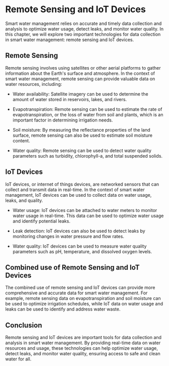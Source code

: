 Remote Sensing and IoT Devices
=======================================================================================

Smart water management relies on accurate and timely data collection and analysis to optimize water usage, detect leaks, and monitor water quality. In this chapter, we will explore two important technologies for data collection in smart water management: remote sensing and IoT devices.

Remote Sensing
--------------

Remote sensing involves using satellites or other aerial platforms to gather information about the Earth's surface and atmosphere. In the context of smart water management, remote sensing can provide valuable data on water resources, including:

* Water availability: Satellite imagery can be used to determine the amount of water stored in reservoirs, lakes, and rivers.

* Evapotranspiration: Remote sensing can be used to estimate the rate of evapotranspiration, or the loss of water from soil and plants, which is an important factor in determining irrigation needs.

* Soil moisture: By measuring the reflectance properties of the land surface, remote sensing can also be used to estimate soil moisture content.

* Water quality: Remote sensing can be used to detect water quality parameters such as turbidity, chlorophyll-a, and total suspended solids.

IoT Devices
-----------

IoT devices, or internet of things devices, are networked sensors that can collect and transmit data in real-time. In the context of smart water management, IoT devices can be used to collect data on water usage, leaks, and quality.

* Water usage: IoT devices can be attached to water meters to monitor water usage in real-time. This data can be used to optimize water usage and identify potential leaks.

* Leak detection: IoT devices can also be used to detect leaks by monitoring changes in water pressure and flow rates.

* Water quality: IoT devices can be used to measure water quality parameters such as pH, temperature, and dissolved oxygen levels.

Combined use of Remote Sensing and IoT Devices
----------------------------------------------

The combined use of remote sensing and IoT devices can provide more comprehensive and accurate data for smart water management. For example, remote sensing data on evapotranspiration and soil moisture can be used to optimize irrigation schedules, while IoT data on water usage and leaks can be used to identify and address water waste.

Conclusion
----------

Remote sensing and IoT devices are important tools for data collection and analysis in smart water management. By providing real-time data on water resources and usage, these technologies can help optimize water usage, detect leaks, and monitor water quality, ensuring access to safe and clean water for all.
